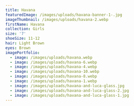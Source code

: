 ```yaml
---
title: Havana
featuredImage: /images/uploads/havana-banner-1-.jpg
imageThumbnail: /images/uploads/havana-2.webp
firstName: Havana
collection: Girls
size: '7'
shoeSize: 11-12
hair: Light Brown
eyes: Brown
imagePortfolio:
  - image: /images/uploads/havana.webp
  - image: /images/uploads/havana-6.webp
  - image: /images/uploads/havana-4.webp
  - image: /images/uploads/havana-10.webp
  - image: /images/uploads/havana-8.webp
  - image: /images/uploads/havana-1.webp
  - image: /images/uploads/havana-and-luca-glass.jpg
  - image: /images/uploads/havana-and-luca-glass-2.jpg
  - image: /images/uploads/havana-and-luca-glass-1.jpg
---
```


